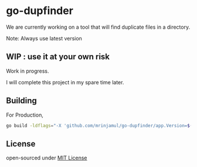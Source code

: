 # go-dupfinder

We are currently working on a tool that will find duplicate files in a directory.

Note: Always use latest version

## WIP : use it at your own risk

Work in progress.

I will complete this project in my spare time later.

## Building

For Production,

```sh
go build -ldflags="-X 'github.com/mrinjamul/go-dupfinder/app.Version=$(git describe --tags $(git rev-list --tags --max-count=1) || echo "dev")' -X 'github.com/mrinjamul/go-dupfinder/app.GitCommit=$(git rev-parse HEAD)'"
```

## License

open-sourced under [MIT License](LICENSE)
